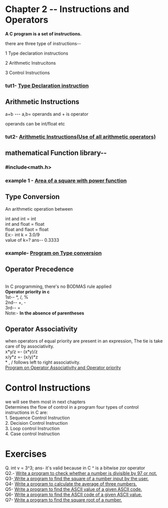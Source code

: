 # Chapter 2 -- Instructions and Operators
<strong>A C program is a set of instructions.</strong>

there are three type of instructions--

1 Type declaration instructions

2 Arithmetic Instrucitons

3 Control Instructions

### tut1- <a href="ins.c">Type Declaration instruction</a>

## Arithmetic Instructions

a+b --- a,b= operands and + is operator

operands can be int/float etc

### tut2- <a href="ins2.c">Arithmetic Instructions(Use of all arithmetic operators)</a>

## mathematical Function library-- 

### #include<math.h> 

### example 1 - <a href="pow.c">Area of a square with power function</a>

## Type Conversion
An arithmetic operation between 

int and int = int<br>
int and float = float<br>
float and flaot = float<br>
Ex:- int k = 3.0/9<br>
value of k=?
ans-- 0.3333
### example- <a href="type.c">Program on Type conversion</a>

## Operator Precedence
<br>
In C programming, there's no BODMAS rule applied
<br>
<strong>Operator priority in c</strong><br>
1st-- *, /, %<br>
2nd-- +, -<br>
3rd-- =<br>
Note:- <strong>In the absence of parentheses</strong><br>
<h2>Operator Associativity</h2>
when operators of equal priority are present in an expression, The tie is take care of by associativity.<br>
x*y/z =- (x*y)/z<br>
x/y*z =- (x/y)*z<br>
* , / follows left to right associativity.<br>
<a href="precidence"> Program on Operator Associativity and Operator priority </a>
<br>
<h1>Control Instructions</h1>
we will see them most in next chapters
<br>
Determines the flow of control in a program four types of control instructions in C are:<br>
1. Sequence Control Instruction<br>
2. Decision Control Instruction<br>
3. Loop control Instruction<br>
4. Case control Instruction

<h1>Exercises</h1>
Q. int v = 3^3;
ans- it's valid because in C ^ is a bitwise zor operator 
<br>
Q2.- <a href="divisible.c">Write a program to check whether a number is divisible by 97 or not.</a><br>
Q3-<a href="square.c"> Write a program to find the square of a number input by the user.</a><br>
Q4- <a href="average.c">Write a program to calculate the average of three numbers.</a><br>
Q5- <a href="asc1.c">Write a program to find the ASCII value of a given ASCII code.</a><br>
Q6- <a href="asc2.c">Write a program to find the ASCII code of a given ASCII value.</a><br>
Q7- <a href="root.c">Write a program to find the square root of a number.</a><br>











